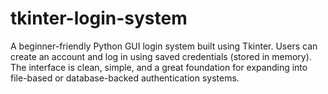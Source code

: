 # tkinter-login-system
A beginner-friendly Python GUI login system built using Tkinter. Users can create an account and log in using saved credentials (stored in memory). The interface is clean, simple, and a great foundation for expanding into file-based or database-backed authentication systems.
